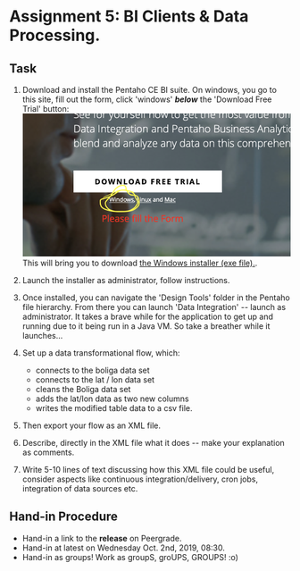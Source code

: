 # Assignment 5: BI Clients & Data Processing.

## Task

  1. Download and install the Pentaho CE BI suite. On windows, you go to this site, fill out the form, click 'windows' _**below**_ the 'Download Free Trial' button: 
  ![](windows.png)
  This will bring you to download [the Windows installer (exe file).](https://www.hitachivantara.com/go/try-pentaho-now/?ecid=ps_glo_bd_en_ss0091sem&utm_campaign=Google%7CPaid-Search%7CPentaho%7CDDI%7CBrand%7CEmea&utm_ad_group=Paid-Search%7CPentaho%7CDDI%7CBrand%7CTrial&leadsource=Google_Ads_Search&keyword=download%20pentaho&utm_medium=cpc&medium=Google_Search&utm_source=google&asset_name=Free_Trial&gclid=EAIaIQobChMI3da-pcHw5AIVk-R3Ch2X9gi4EAAYASAAEgLxEfD_BwE). 

  2. Launch the installer as administrator, follow instructions. 

  3. Once installed, you can navigate the 'Design Tools' folder in the Pentaho file hierarchy. From there you can launch 'Data Integration' -- launch as administrator. It takes a brave while for the application to get up and running due to it being run in a Java VM. So take a breather while it launches...

  4. Set up a data transformational flow, which: 
     * connects to the boliga data set
     * connects to the lat / lon data set
     * cleans the Boliga data set
     * adds the lat/lon data as two new columns
     * writes the modified table data to a csv file.
  3. Then export your flow as an XML file.
  4. Describe, directly in the XML file what it does -- make your explanation as comments.
  5. Write 5-10 lines of text discussing how this XML file could be useful, consider aspects like continuous integration/delivery, cron jobs, integration of data sources etc.

## Hand-in Procedure

  * Hand-in a link to the **release** on Peergrade.
  * Hand-in at latest on Wednesday Oct. 2nd, 2019, 08:30.
  * Hand-in as groups! Work as groupS, groUPS, GROUPS!  :o) 

